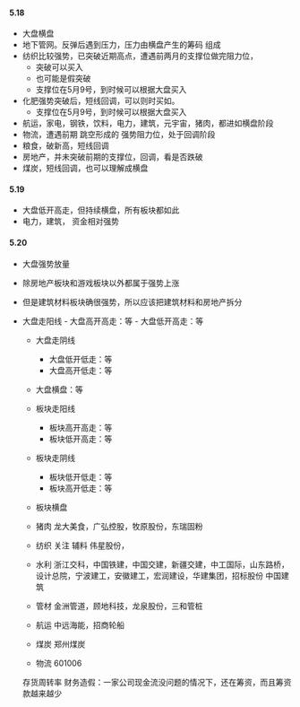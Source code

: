 
#### 5.18
- 大盘横盘
- 地下管网。反弹后遇到压力，压力由横盘产生的筹码 组成
- 纺织比较强势，已突破近期高点，遭遇前两月的支撑位做完阻力位，
    - 突破可以买入
    - 也可能是假突破
    - 支撑位在5月9号，到时候可以根据大盘买入
- 化肥强势突破后，短线回调，可以则时买如。 
    - 支撑位在5月9号，到时候可以根据大盘买入
- 航运，家电，钢铁，饮料，电力，建筑，元宇宙，猪肉，都进如横盘阶段
- 物流，遭遇前期 跳空形成的 强势阻力位，处于回调阶段
- 粮食，破新高，短线回调
- 房地产，并未突破前期的支撑位，回调，看是否跌破
- 煤炭，短线回调，也可以理解成横盘


#### 5.19
- 大盘低开高走，但持续横盘，所有板块都如此
- 电力，建筑， 资金相对强势


#### 5.20
- 大盘强势放量
- 除房地产板块和游戏板块以外都属于强势上涨
- 但是建筑材料板块确很强势，所以应该把建筑材料和房地产拆分

- 大盘走阳线
        - 大盘高开高走：等
        - 大盘低开高走：等
    - 大盘走阴线
        - 大盘低开低走：等
        - 大盘高开低走：等
    - 大盘横盘：等
    
    - 板块走阳线
        - 板块高开高走：等
        - 板块低开高走：等
    - 板块走阴线
        - 板块低开低走：等
        - 板块高开低走：等
    - 板块横盘
    - 猪肉
        龙大美食，广弘控股，牧原股份，东瑞固粉
    - 纺织 关注 辅料
        伟星股份，
    - 水利
        浙江交科，中国铁建，中国交建，新疆交建，中工国际，山东路桥，
        设计总院，宁波建工，安徽建工，宏润建设，华建集团，招标股份
        中国建筑
    - 管材
        金洲管道，顾地科技，龙泉股份，三和管桩
    - 航运
        中远海能，招商轮船
    - 煤炭
        郑州煤炭
    - 物流
        601006
        
        
    存货周转率
    财务造假：一家公司现金流没问题的情况下，还在筹资，而且筹资款越来越少
    
    